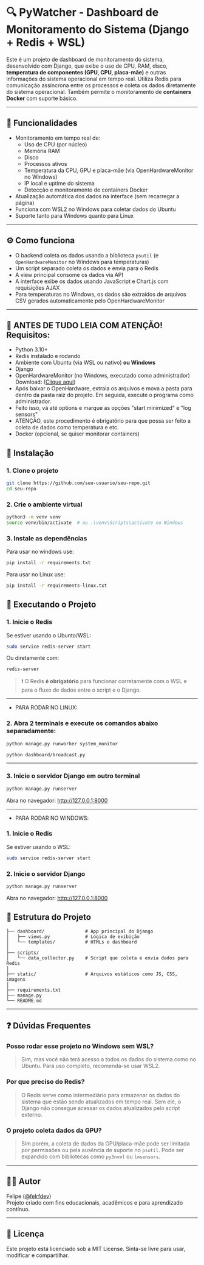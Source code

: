 # 🔍 PyWatcher - Dashboard de Monitoramento do Sistema (Django + Redis + WSL)

Este é um projeto de dashboard de monitoramento do sistema, desenvolvido com Django, que exibe o uso de CPU, RAM, disco, **temperatura de componentes (GPU, CPU, placa-mãe)** e outras informações do sistema operacional em tempo real. Utiliza Redis para comunicação assíncrona entre os processos e coleta os dados diretamente do sistema operacional. Também permite o monitoramento de **containers Docker** com suporte básico.

---

## 📌 Funcionalidades

- Monitoramento em tempo real de:
  - Uso de CPU (por núcleo)
  - Memória RAM
  - Disco
  - Processos ativos
  - Temperatura da CPU, GPU e placa-mãe (via OpenHardwareMonitor no Windows)
  - IP local e uptime do sistema
  - Detecção e monitoramento de containers Docker
- Atualização automática dos dados na interface (sem recarregar a página)
- Funciona com WSL2 no Windows para coletar dados do Ubuntu
- Suporte tanto para Windows quanto para Linux

---

## ⚙️ Como funciona

- O backend coleta os dados usando a biblioteca `psutil` (e `OpenHardwareMonitor` no Windows para temperaturas)
- Um script separado coleta os dados e envia para o Redis
- A view principal consome os dados via API
- A interface exibe os dados usando JavaScript e Chart.js com requisições AJAX
- Para temperaturas no Windows, os dados são extraídos de arquivos CSV gerados automaticamente pelo OpenHardwareMonitor

---

## 🧩 ANTES DE TUDO LEIA COM ATENÇÃO! Requisitos:

- Python 3.10+
- Redis instalado e rodando
- Ambiente com Ubuntu (via WSL ou nativo) **ou Windows**
- Django
- OpenHardwareMonitor (no Windows, executado como administrador) Download: ([Clique aqui](https://openhardwaremonitor.org/downloads/))
- Após baixar o OpenHardware, extraia os arquivos e mova a pasta para dentro da pasta raiz do projeto. Em seguida, execute o programa como administrador.
- Feito isso, vá até options e marque as opções "start minimized" e "log sensors"
- ATENÇÃO, este procedimento é obrigatório para que possa ser feito a coleta de dados como temperatura e etc.
- Docker (opcional, se quiser monitorar containers)


## 🚀 Instalação

### 1. Clone o projeto

```bash
git clone https://github.com/seu-usuario/seu-repo.git
cd seu-repo
```

### 2. Crie o ambiente virtual

```bash
python3 -m venv venv
source venv/bin/activate  # ou .\venv\Scripts\activate no Windows
```

### 3. Instale as dependências

Para usar no windows use:
```bash
pip install -r requirements.txt
```
Para usar no Linux use:

```bash
pip install -r requirements-linux.txt
```

## 🧠 Executando o Projeto

### 1. Inicie o Redis

Se estiver usando o Ubunto/WSL:

```bash
sudo service redis-server start
```

Ou diretamente com:

```bash
redis-server
```

> ❗ O Redis **é obrigatório** para funcionar corretamente com o WSL e para o fluxo de dados entre o script e o Django.

---

- PARA RODAR NO LINUX:

### 2. Abra 2 terminais e execute os comandos abaixo separadamente:

```bash
python manage.py runworker system_monitor
```

```bash
python dashboard/broadcast.py
```

---

### 3. Inicie o servidor Django em outro terminal

```bash
python manage.py runserver
```

Abra no navegador: http://127.0.0.1:8000

---

- PARA RODAR NO WINDOWS:

### 1. Inicie o Redis

Se estiver usando o WSL:

```bash
sudo service redis-server start
```

### 2. Inicie o servidor Django

```bash
python manage.py runserver
```

Abra no navegador: http://127.0.0.1:8000




## 📁 Estrutura do Projeto

```
├── dashboard/               # App principal do Django
│   ├── views.py             # Lógica de exibição
│   └── templates/           # HTMLs e dashboard
│
├── scripts/
│   └── data_collector.py    # Script que coleta e envia dados para Redis
│
├── static/                  # Arquivos estáticos como JS, CSS, imagens
│
├── requirements.txt
├── manage.py
└── README.md
```

---

## ❓ Dúvidas Frequentes

### Posso rodar esse projeto no Windows sem WSL?
> Sim, mas você não terá acesso a todos os dados do sistema como no Ubuntu. Para uso completo, recomenda-se usar WSL2.

### Por que preciso do Redis?
> O Redis serve como intermediário para armazenar os dados do sistema que estão sendo atualizados em tempo real. Sem ele, o Django não consegue acessar os dados atualizados pelo script externo.

### O projeto coleta dados da GPU?
> Sim porém, a coleta de dados da GPU/placa-mãe pode ser limitada por permissões ou pela ausência de suporte no `psutil`. Pode ser expandido com bibliotecas como `py3nvml` ou `lmsensors`.

---


## 👨‍💻 Autor

Felipe ([@felrfdev](https://www.instagram.com/felrfdev/))  
Projeto criado com fins educacionais, acadêmicos e para aprendizado contínuo.

---

## 🧾 Licença

Este projeto está licenciado sob a MIT License. Sinta-se livre para usar, modificar e compartilhar.
